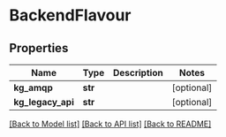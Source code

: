 # BackendFlavour

## Properties
Name | Type | Description | Notes
------------ | ------------- | ------------- | -------------
**kg_amqp** | **str** |  | [optional] 
**kg_legacy_api** | **str** |  | [optional] 

[[Back to Model list]](../README.md#documentation-for-models) [[Back to API list]](../README.md#documentation-for-api-endpoints) [[Back to README]](../README.md)


